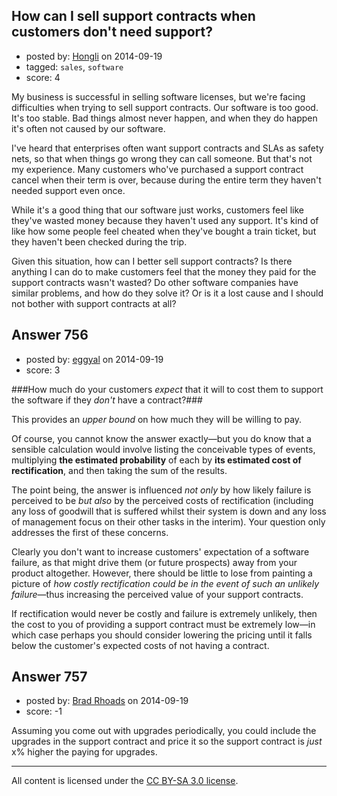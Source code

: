 ## How can I sell support contracts when customers don't need support?

- posted by: [Hongli](https://stackexchange.com/users/10909/hongli) on 2014-09-19
- tagged: `sales`, `software`
- score: 4

My business is successful in selling software licenses, but we're facing difficulties when trying to sell support contracts. Our software is too good. It's too stable. Bad things almost never happen, and when they do happen it's often not caused by our software.

I've heard that enterprises often want support contracts and SLAs as safety nets, so that when things go wrong they can call someone. But that's not my experience. Many customers who've purchased a support contract cancel when their term is over, because during the entire term they haven't needed support even once.

While it's a good thing that our software just works, customers feel like they've wasted money because they haven't used any support. It's kind of like how some people feel cheated when they've bought a train ticket, but they haven't been checked during the trip.

Given this situation, how can I better sell support contracts? Is there anything I can do to make customers feel that the money they paid for the support contracts wasn't wasted? Do other software companies have similar problems, and how do they solve it? Or is it a lost cause and I should not bother with support contracts at all?


## Answer 756

- posted by: [eggyal](https://stackexchange.com/users/310184/eggyal) on 2014-09-19
- score: 3

###How much do your customers *expect* that it will to cost them to support the software if they *don't* have a contract?###

This provides an *upper bound* on how much they will be willing to pay.

Of course, you cannot know the answer exactly&mdash;but you do know that a sensible calculation would involve listing the conceivable types of events, multiplying **the estimated probability** of each by **its estimated cost of rectification**, and then taking the sum of the results.

The point being, the answer is influenced *not only* by how likely failure is perceived to be *but also* by the perceived costs of rectification (including any loss of goodwill that is suffered whilst their system is down and any loss of management focus on their other tasks in the interim).  Your question only addresses the first of these concerns.

Clearly you don't want to increase customers' expectation of a software failure, as that might drive them (or future prospects) away from your product altogether.  However, there should be little to lose from painting a picture of *how costly rectification could be in the event of such an unlikely failure*&mdash;thus increasing the perceived value of your support contracts.

If rectification would never be costly and failure is extremely unlikely, then the cost to you of providing a support contract must be extremely low&mdash;in which case perhaps you should consider lowering the pricing until it falls below the customer's expected costs of not having a contract.


## Answer 757

- posted by: [Brad Rhoads](https://stackexchange.com/users/42121/brad-rhoads) on 2014-09-19
- score: -1

Assuming you come out with upgrades periodically, you could include the upgrades in the support contract and price it so  the support contract is *just* x% higher the paying for upgrades.



---

All content is licensed under the [CC BY-SA 3.0 license](https://creativecommons.org/licenses/by-sa/3.0/).
